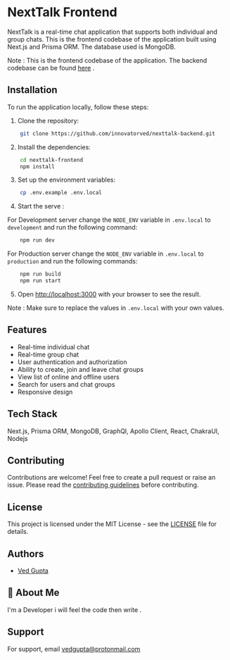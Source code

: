 # NextTalk Frontend

NextTalk is a real-time chat application that supports both individual and group chats. This is the frontend codebase of the application built using Next.js and Prisma ORM. The database used is MongoDB.

Note : This is the frontend codebase of the application. The backend codebase can be found [here](https://github.com/innovatorved/nexttalk-backend.git) .

## Installation

To run the application locally, follow these steps:

1. Clone the repository: 

```bash
    git clone https://github.com/innovatorved/nexttalk-backend.git
```
2. Install the dependencies:

```bash
    cd nexttalk-frontend
    npm install
```
3. Set up the environment variables:

```bash
    cp .env.example .env.local
```
4. Start the serve :

For Development server change the `NODE_ENV` variable in `.env.local` to `development` and run the following command:

```bash
    npm run dev
```
For Production server change the `NODE_ENV` variable in `.env.local` to `production` and run the following commands: 

```bash
    npm run build
    npm run start
```
5. Open [http://localhost:3000](http://localhost:3000) with your browser to see the result.


Note : Make sure to replace the values in `.env.local` with your own values.

## Features

- Real-time individual chat
- Real-time group chat
- User authentication and authorization
- Ability to create, join and leave chat groups
- View list of online and offline users
- Search for users and chat groups
- Responsive design

## Tech Stack

Next.js, Prisma ORM, MongoDB, GraphQl, Apollo Client, React, ChakraUI, Nodejs

## Contributing

Contributions are welcome! Feel free to create a pull request or raise an issue. Please read the [contributing guidelines](https://github.com/innovatorved/nexttalk-frontend/blob/main/CONTRIBUTING.md) before contributing.

## License

This project is licensed under the MIT License - see the [LICENSE](https://github.com/innovatorved/nexttalk-frontend/blob/main/LICENSE) file for details.


## Authors

- [Ved Gupta](https://www.github.com/innovatorved)

## 🚀 About Me

I'm a Developer i will feel the code then write .

## Support

For support, email vedgupta@protonmail.com

